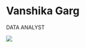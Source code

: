 # Vanshika Garg
DATA ANALYST


[![](https://visitcount.itsvg.in/api?id=vanshikaxgarg&label=Profile%20Views&icon=5&pretty=false)](https://visitcount.itsvg.in)
